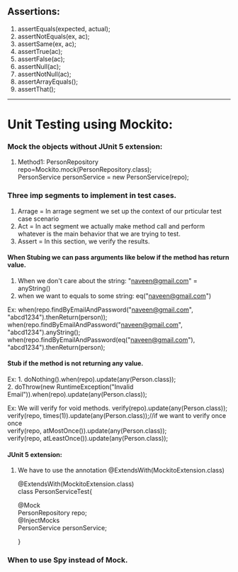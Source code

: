 ## Assertions:
  1. assertEquals(expected, actual);
  2. assertNotEquals(ex, ac);
  3. assertSame(ex, ac);
  4. assertTrue(ac);
  5. assertFalse(ac);
  6. assertNull(ac);
  7. assertNotNull(ac);
  8. assertArrayEquals();
  9. assertThat();

----------------------------
# Unit Testing using Mockito:

### Mock the objects without JUnit 5 extension:
  1. Method1: PersonRepository repo=Mockito.mock(PersonRepository.class);   
              PersonService personService = new PersonService(repo);

### Three imp segments to implement in test cases.
  1. Arrage = In arrage segment we set up the context of our prticular test case scenario
  2. Act = In act segment we actually make method call and perform whatever is the main behavior that we are trying to test.
  3. Assert = In this section, we verify the results. 


#### When Stubing we can pass arguments like below if the method has return value.
1. When we don't care about the string: "naveen@gmail.com" = anyString()
2. when we want to equals to some string: eq("naveen@gmail.com")

Ex: when(repo.findByEmailAndPassword("naveen@gmail.com", "abcd1234").thenReturn(person));
    when(repo.findByEmailAndPassword("naveen@gmail.com", "abcd1234").anyString();
    when(repo.findByEmailAndPassword(eq("naveen@gmail.com"), "abcd1234").thenReturn(person);
    
#### Stub if the method is not returning any value.   
Ex: 1. doNothing().when(repo).update(any(Person.class));     
    2. doThrow(new RuntimeException("Invalid Email")).when(repo).update(any(Person.class));   
    
Ex: We will verify for void methods.
    verify(repo).update(any(Person.class));   
    verify(repo, times(1)).update(any(Person.class));//if we want to verify once once     
    verify(repo, atMostOnce()).update(any(Person.class));       
    verify(repo, atLeastOnce()).update(any(Person.class));      
    
    
#### JUnit 5 extension:
  1.  We have to use the annotation @ExtendsWith(MockitoExtension.class)  

      @ExtendsWith(MockitoExtension.class)        
      class PersonServiceTest{      
      
        @Mock   
        PersonRepository repo;    
        @InjectMocks        
        PersonService personService;      
        
      }     

### When to use Spy instead of Mock.
    
